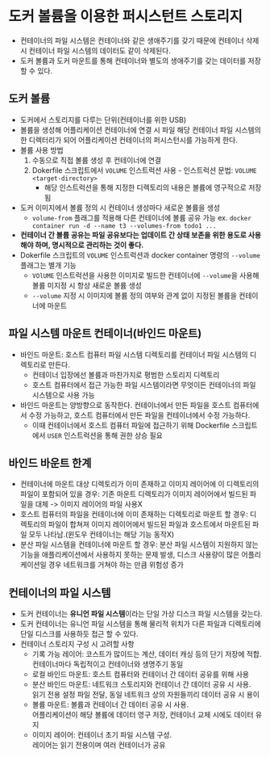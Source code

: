 # 도커 볼륨을 이용한 퍼시스턴트 스토리지
- 컨테이너의 파일 시스템은 컨테이너와 같은 생애주기를 갖기 때문에 컨테이너 삭제 시 컨테이너 파일 시스템의 데이터도 같이 삭제된다.
- 도커 볼륨과 도커 마운트를 통해 컨테이너와 별도의 생애주기를 갖는 데이터를 저장할 수 있다.

## 도커 볼륨
- 도커에서 스토리지를 다루는 단위(컨테이너를 위한 USB)
- 볼륨을 생성해 어플리케이션 컨테이너에 연결 시 파일 해당 컨테이너 파일 시스템의 한 디렉터리가 되어 어플리케이션 컨테이너의 퍼시스턴시를 가능하게 한다.
- 볼륨 사용 방법
    1. 수동으로 직접 볼륨 생성 후 컨테이너에 연결
    2. Dokerfile 스크립트에서 `VOLUME` 인스트럭션 사용 - 인스트럭션 문법: `VOLUME <target-directory>`
        - 해당 인스트럭션을 통해 지정한 디렉토리의 내용은 볼륨에 영구적으로 저장됨
- 도커 이미지에서 볼륨 정의 시 컨테이너 생성마다 새로운 볼륨을 생성
    - `volume-from` 플래그를 적용해 다른 컨테이너에 볼륨 공유 가능 ex. `docker container run -d --name t3 --volumes-from todo1 ...`
- **컨테이너 간 볼륨 공유는 파일 공유보다는 업데이트 간 상태 보존을 위한 용도로 사용해야 하며, 명시적으로 관리하는 것이 좋다.**
- Dokerfile 스크립트의 `VOLUME` 인스트럭션과 docker container 명령의 `--volume` 플래그는 별개 기능
    - `VOlUME` 인스트럭션을 사용한 이미지로 빌드한 컨테이너에 `--volume`을 사용해 볼륨 미지정 시 항상 새로운 볼륨 생성
    - `--volume` 지정 시 이미지에 볼륨 정의 여부와 관계 없이 지정된 볼륨을 컨테이너에 마운트

## 파일 시스템 마운트 컨테이너(바인드 마운트)
- 바인드 마운트: 호스트 컴퓨터 파일 시스템 디렉토리를 컨테이너 파일 시스템의 디렉토리로 만든다.
    - 컨테이너 입장에선 볼륨과 마찬가지로 평범한 스토리지 디렉토리
    - 호스트 컴퓨터에서 접근 가능한 파일 시스템이라면 무엇이든 컨테이너의 파일시스템으로 사용 가능
- 바인드 마운트는 양방향으로 동작한다. 컨테이너에서 만든 파일을 호스트 컴퓨터에서 수정 가능하고, 호스트 컴퓨터에서 만든 파일을 컨테이너에서 수정 가능하다.
    - 이때 컨테이너에서 호스트 컴퓨터 파일에 접근하기 위해 Dockerfile 스크립트에서 `USER` 인스트럭션을 통해 권한 상승 필요

## 바인드 바운트 한계
- 컨테이너에 마운트 대상 디렉토리가 이미 존재하고 이미지 레이어에 이 디렉토리의 파일이 포함되어 있을 경우: 기존 마운트 디렉토리가 이미지 레이어에서 빌드된 파일을 대체 -> 이미지 레이어의 파일 사용X
- 호스트 컴퓨터의 파일을 컨테이너에 이미 존재하는 디렉토리로 마운트 할 경우: 디렉토리의 파일이 합쳐져 이미지 레이어에서 빌드된 파일과 호스트에서 마운트된 파일 모두 나타남.(윈도우 컨테이너는 해당 기능 동작X)
- 분산 파일 시스템을 컨테이너에 마운트 할 경우: 분산 파일 시스템이 지원하지 않는 기능을 애플리케이션에서 사용하지 못하는 문제 발생, 디스크 사용량이 많은 어플리케이션일 경우 네트워크를 거쳐야 하는 만큼 위험성 증가

## 컨테이너의 파일 시스템
- 도커 컨테이너는 **유니언 파일 시스템**이라는 단일 가상 디스크 파일 시스템을 갖는다.
- 도커 컨테이너는 유니언 파일 시스템을 통해 물리적 위치가 다른 파일과 디렉토리에 단일 디스크를 사용하듯 접근 할 수 있다.
- 컨테이너 스토리지 구성 시 고려할 사항
    - 기록 가능 레이어: 코스트가 많이드는 계산, 데이터 캐싱 등의 단기 저장에 적합.<br> 컨테이너마다 독립적이고 컨테이너와 생명주기 동일
    - 로컬 바인드 마운트: 호스트 컴퓨터와 컨테이너 간 데이터 공유를 위해 사용
    - 분산 바인드 마운트: 네트워크 스토리지와 컨테이너 간 데이터 공유 시 사용. <br>읽기 전용 설정 파일 전달, 동일 네트워크 상의 자원들끼리 데이터 공유 시 용이
    - 볼륨 마운트: 볼륨과 컨테이너 간 데이터 공유 시 사용.<br> 어플리케이션이 해당 볼륨에 데이터 영구 저장, 컨테이너 교체 시에도 데이터 유지
    - 이미지 레이어: 컨테이너 초기 파일 시스템 구성.<br> 레이어는 읽기 전용이며 여러 컨테이너가 공유
